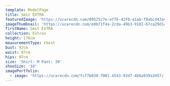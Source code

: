 ```yaml
---
template: ModelPage
title: Smit EXTRA
featuredImage: 'https://ucarecdn.com/09525c7e-eff6-42f0-a1ab-f8abcd43a404/'
imageThumbnail: 'https://ucarecdn.com/e0b71f4a-2cda-49b3-9101-b7ca29d145f5/'
firstName: Smit EXTRA
collection: Extras
height: 176cm
measurementType: chest
bust: 92cm
waist: 87cm
hips: 97cm
size: 'Shirt: M Pant: 30'
shoeSize: '10'
imagePortfolio:
  - image: 'https://ucarecdn.com/fcf7b030-7001-4543-93d7-4b6a939a3457/'
---
```


